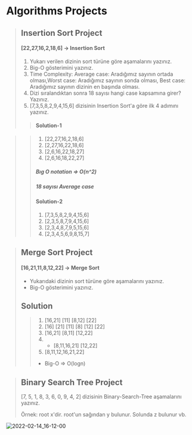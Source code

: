 # Algorithms Projects 

> ## Insertion Sort Project 
> #### [22,27,16,2,18,6] -> Insertion Sort
> 1. Yukarı verilen dizinin sort türüne göre aşamalarını yazınız.
> 2. Big-O gösterimini yazınız.
> 3. Time Complexity: Average case: Aradığımız sayının ortada olması,Worst case: 
Aradığımız sayının sonda olması, Best case: Aradığımız sayının dizinin en başında olması.
> 4. Dizi sıralandıktan sonra 18 sayısı hangi case kapsamına girer? Yazınız.
> 5. [7,3,5,8,2,9,4,15,6] dizisinin Insertion Sort'a göre ilk 4 adımını yazınız.
>> #### Solution-1

>> 1. [22,27,16,2,18,6]
>> 2. [2,27,16,22,18,6]
>> 3. [2,6,16,22,18,27]
>> 4. [2,6,16,18,22,27]
>> ##### Bıg O notation => O(n^2)
>> ##### 18 sayısı Average case
>> #### Solution-2
>> 1. [7,3,5,8,2,9,4,15,6]
>> 2. [2,3,5,8,7,9,4,15,6]
>> 3. [2,3,4,8,7,9,5,15,6]
>> 4. [2,3,4,5,6,9,8,15,7]

> ## Merge Sort Project
> #### [16,21,11,8,12,22] -> Merge Sort
> - Yukarıdaki dizinin sort türüne göre aşamalarını yazınız.
> - Big-O gösterimini yazınız.
> ## Solution
>> 1. [16,21] [11] [8,12] [22]
>> 2. [16] [21] [11] [8] [12] [22]
>> 3. [16,21]     [8,11]  [12,22]
>> 4. -    [8,11,16,21]    [12,22] 
>> 5. [8,11,12,16,21,22]
>> - Big-O => O(logn)


> ## Binary Search Tree Project
> <p> [7, 5, 1, 8, 3, 6, 0, 9, 4, 2] dizisinin Binary-Search-Tree aşamalarını yazınız.
> <p> Örnek: root x'dir. root'un sağından y bulunur. Solunda z bulunur vb.

![2022-02-14_16-12-00](https://user-images.githubusercontent.com/56761829/153871110-288b72fe-216d-4127-a8cb-56944bd37a0c.png)
